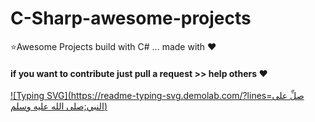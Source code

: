 # C-Sharp-awesome-projects
⭐Awesome Projects build with C# ... made with ❤
#### if you want to contribute just pull a request >> help others ❤




[![Typing SVG](https://readme-typing-svg.demolab.com/?lines=صلِّ على النبي;صلى الله عليه وسلم)](https://git.io/typing-svg)
